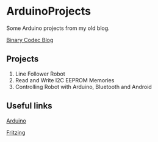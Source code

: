 # ArduinoProjects

Some Arduino projects from my old blog.

[Binary Codec Blog](http://binarycodec.blogspot.com)

## Projects

1) Line Follower Robot
2) Read and Write I2C EEPROM Memories
3) Controlling Robot with Arduino, Bluetooth and Android

## Useful links
[Arduino](https://www.arduino.cc)

[Fritzing](https://fritzing.org)
